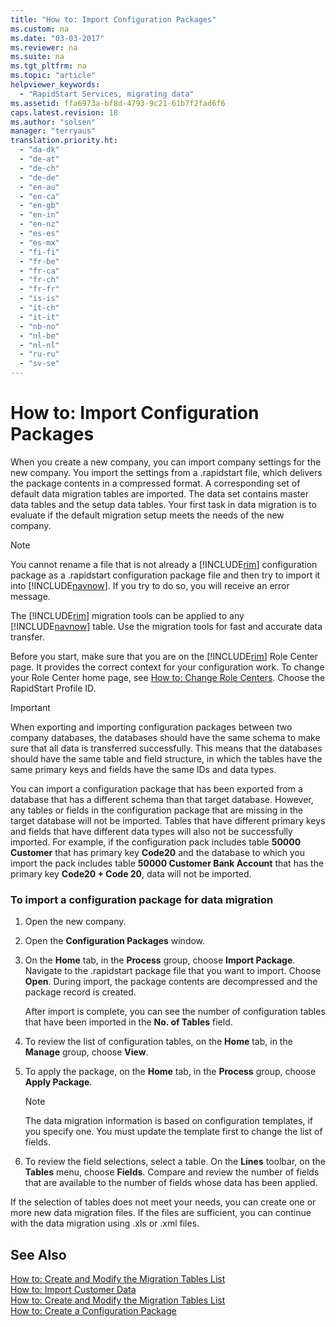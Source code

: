 ```yaml
---
title: "How to: Import Configuration Packages"
ms.custom: na
ms.date: "03-03-2017"
ms.reviewer: na
ms.suite: na
ms.tgt_pltfrm: na
ms.topic: "article"
helpviewer_keywords: 
  - "RapidStart Services, migrating data"
ms.assetid: ffa6973a-bf8d-4793-9c21-61b7f2fad6f6
caps.latest.revision: 18
ms.author: "solsen"
manager: "terryaus"
translation.priority.ht: 
  - "da-dk"
  - "de-at"
  - "de-ch"
  - "de-de"
  - "en-au"
  - "en-ca"
  - "en-gb"
  - "en-in"
  - "en-nz"
  - "es-es"
  - "es-mx"
  - "fi-fi"
  - "fr-be"
  - "fr-ca"
  - "fr-ch"
  - "fr-fr"
  - "is-is"
  - "it-ch"
  - "it-it"
  - "nb-no"
  - "nl-be"
  - "nl-nl"
  - "ru-ru"
  - "sv-se"
---
```

# How to: Import Configuration Packages
When you create a new company, you can import company settings for the new company. You import the settings from a .rapidstart file, which delivers the package contents in a compressed format. A corresponding set of default data migration tables are imported. The data set contains master data tables and the setup data tables. Your first task in data migration is to evaluate if the default migration setup meets the needs of the new company.  
  
> [!NOTE]  
>  You cannot rename a file that is not already a [!INCLUDE[rim](../Roles/includes/rim_md.md)] configuration package as a .rapidstart configuration package file and then try to import it into [!INCLUDE[navnow](../ApplicationDesign/includes/navnow_md.md)]. If you try to do so, you will receive an error message.  
  
 The [!INCLUDE[rim](../Roles/includes/rim_md.md)] migration tools can be applied to any [!INCLUDE[navnow](../ApplicationDesign/includes/navnow_md.md)] table. Use the migration tools for fast and accurate data transfer.  
  
 Before you start, make sure that you are on the [!INCLUDE[rim](../Roles/includes/rim_md.md)] Role Center page. It provides the correct context for your configuration work. To change your Role Center home page, see [How to: Change Role Centers](../GettingStarted/how-to-change-role-centers.md). Choose the RapidStart Profile ID.  
  
> [!IMPORTANT]  
>  When exporting and importing configuration packages between two company databases, the databases should have the same schema to make sure that all data is transferred successfully. This means that the databases should have the same table and field structure, in which the tables have the same primary keys and fields have the same IDs and data types.  
>   
>  You can import a configuration package that has been exported from a database that has a different schema than that target database. However, any tables or fields in the configuration package that are missing in the target database will not be imported. Tables that have different primary keys and fields that have different data types will also not be successfully imported. For example, if the configuration pack includes table **50000 Customer** that has primary key **Code20** and the database to which you import the pack includes table **50000 Customer Bank Account** that has the primary key **Code20 \+ Code 20**, data will not be imported.  
  
### To import a configuration package for data migration  
  
1.  Open the new company.  
  
2.  Open the **Configuration Packages** window.  
  
3.  On the **Home** tab, in the **Process** group, choose **Import Package**. Navigate to the .rapidstart package file that you want to import. Choose **Open**. During import, the package contents are decompressed and the package record is created.  
  
     After import is complete, you can see the number of configuration tables that have been imported in the **No. of Tables** field.  
  
4.  To review the list of configuration tables, on the **Home** tab, in the **Manage** group, choose **View**.  
  
5.  To apply the package, on the **Home** tab, in the **Process** group, choose **Apply Package**.  
  
    > [!NOTE]  
    >  The data migration information is based on configuration templates, if you specify one. You must update the template first to change the list of fields.  
  
6.  To review the field selections, select a table. On the **Lines** toolbar, on the **Tables** menu, choose  **Fields**. Compare and review the number of fields that are available to the number of fields whose data has been applied.  
  
 If the selection of tables does not meet your needs, you can create one or more new data migration files. If the files are sufficient, you can continue with the data migration using .xls or .xml files.  
  
## See Also  
 [How to: Create and Modify the Migration Tables List](../SetupAndAdministration/how-to-create-and-modify-the-migration-tables-list.md)   
 [How to: Import Customer Data](../SetupAndAdministration/how-to-import-customer-data.md)   
 [How to: Create and Modify the Migration Tables List](../SetupAndAdministration/how-to-create-and-modify-the-migration-tables-list.md)   
 [How to: Create a Configuration Package](../SetupAndAdministration/how-to-create-a-configuration-package.md)